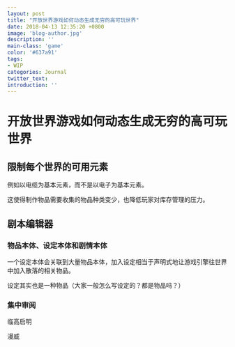 ```yaml
---
layout: post
title: "开放世界游戏如何动态生成无穷的高可玩世界"
date: 2018-04-13 12:35:20 +0800
image: 'blog-author.jpg'
description: ''
main-class: 'game'
color: '#637a91'
tags:
- WIP
categories: Journal
twitter_text:
introduction: ''
---
```

# 开放世界游戏如何动态生成无穷的高可玩世界

## 限制每个世界的可用元素

例如以电缆为基本元素，而不是以电子为基本元素。

这使得制作物品需要收集的物品种类变少，也降低玩家对库存管理的压力。

## 剧本编辑器

### 物品本体、设定本体和剧情本体

一个设定本体会关联到大量物品本体，加入设定相当于声明式地让游戏引擎往世界中加入散落的相关物品。

设定其实也是一种物品（大家一般怎么写设定的？都是物品吗？）

### 集中审阅

临高启明

漫威

